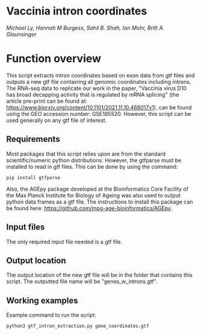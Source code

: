 # Vaccinia intron coordinates

*Michael Ly, Hannah M Burgess, Sahil B. Shah, Ian Mohr, Britt A. Glaunsinger*

# Function overview

This script extracts intron coordinates based on exon data from gtf files and outputs a new gtf file containing all genomic coordinates including introns. The RNA-seq data to replicate our work in the paper, "Vaccinia virus D10 has broad decapping activity that is regulated by mRNA splicing" (the article pre-print can be found at: <https://www.biorxiv.org/content/10.1101/2021.11.10.468017v1>), can be found using the GEO accession number: GSE185520. However, this script can be used generally on any gtf file of interest.

## Requirements

Most packages that this script relies upon are from the standard scientific/numeric python distributions. However, the gtfparse must be installed to read in gtf files. This can be done by using the command:
```
pip install gtfparse
```
Also, the AGEpy package developed at the Bioinformatics Core Facility of the Max Planck Institute for Biology of Ageing was also used to output python data frames as a gtf file. The instructions to install this package can be found here: <https://github.com/mpg-age-bioinformatics/AGEpy>. 

## Input files

The only required input file needed is a gtf file.
## Output location

The output location of the new gtf file will be in the folder that contains this script. The outputted file name will be "genes_w_introns.gtf".

## Working examples

Example command to run the script:
```
python3 gtf_intron_extraction.py gene_coordinates.gtf
```
